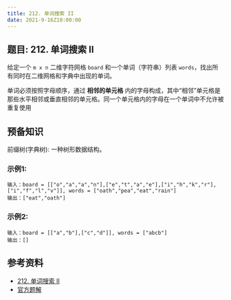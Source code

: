 ```yaml
---
title: 212. 单词搜索 II
date: 2021-9-16Z10:00:00
---
```

## 题目: 212. 单词搜索 II
给定一个 `m x n` 二维字符网格 `board` 和一个单词（字符串）列表 `words`，找出所有同时在二维网格和字典中出现的单词。

单词必须按照字母顺序，通过 **相邻的单元格** 内的字母构成，其中“相邻”单元格是那些水平相邻或垂直相邻的单元格。同一个单元格内的字母在一个单词中不允许被重复使用
## 预备知识
前缀树(字典树): 一种树形数据结构。

### 示例1:
```
输入：board = [["o","a","a","n"],["e","t","a","e"],["i","h","k","r"],["i","f","l","v"]], words = ["oath","pea","eat","rain"]
输出：["eat","oath"]
```
### 示例2:
```
输入：board = [["a","b"],["c","d"]], words = ["abcb"]
输出：[]
```
## 参考资料
- [212. 单词搜索 II](https://leetcode-cn.com/problems/word-search-ii/)
- [官方题解](https://leetcode-cn.com/problems/word-search-ii/solution/dan-ci-sou-suo-ii-by-leetcode-solution-7494/)
